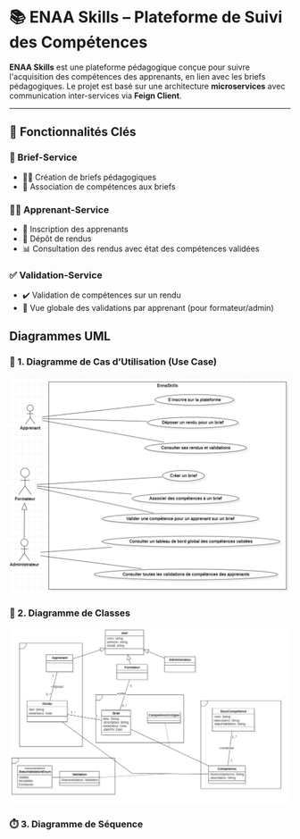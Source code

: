 # 📚 ENAA Skills – Plateforme de Suivi des Compétences

**ENAA Skills** est une plateforme pédagogique conçue pour suivre l'acquisition des compétences des apprenants, en lien avec les briefs pédagogiques. Le projet est basé sur une architecture **microservices** avec communication inter-services via **Feign Client**.

---

## 🚀 Fonctionnalités Clés

### 🎯 Brief-Service
- 👨‍🏫 Création de briefs pédagogiques
- 🔗 Association de compétences aux briefs


### 👨‍🎓 Apprenant-Service
- 📝 Inscription des apprenants
- 📂 Dépôt de rendus
- 📊 Consultation des rendus avec état des compétences validées

### ✅ Validation-Service
- ✔️ Validation de compétences sur un rendu
- 👀 Vue globale des validations par apprenant (pour formateur/admin)


##  Diagrammes UML
### 🎯 1. Diagramme de Cas d’Utilisation (Use Case)
![img_1.png](img_1.png)
### 🧩 2. Diagramme de Classes 
![img.png](img.png)
### ⏱️ 3. Diagramme de Séquence 